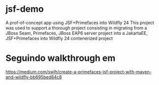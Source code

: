 # jsf-demo
A prof-of-concept app using JSF+Primefaces into Wildfly 24
This project was used to support a thorough project consisting in migrating from a JBoss Seam, Primefaces, JBoss EAP6 server project into a JakartaEE, JSF+Primefaces into Wildfly 24 contenerized project

# Seguindo walkthrough em 
https://medium.com/swlh/create-a-primefaces-jsf-project-with-maven-and-wildfly-bb695bed84c8
